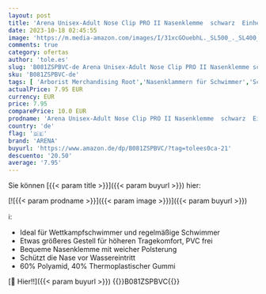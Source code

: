 ```yaml
---
layout: post
title: 'Arena Unisex-Adult Nose Clip PRO II Nasenklemme  schwarz  Einheitsgröße'
date: 2023-10-18 02:45:55
image: 'https://m.media-amazon.com/images/I/31xcGOuebhL._SL500_._SL400_.jpg'
comments: true
category: ofertas
author: 'tole.es'
slug: 'B081ZSPBVC-de Arena Unisex-Adult Nose Clip PRO II Nasenklemme schwarz...'
sku: 'B081ZSPBVC-de'
tags: [ 'Arborist Merchandising Root','Nasenklammern für Schwimmer','Schwimmen & Baden','Self Service','Special Features Stores','Sport','Sport & Freizeit','Sportausrüstung & -bekleidung','Sports-Promotions','Wassersport','arena','ef3a019d-6628-41d5-b303-291126686917_0','ef3a019d-6628-41d5-b303-291126686917_7401','🇩🇪', ]
actualPrice: 7.95 EUR
currency: EUR
price: 7.95
comparePrice: 10.0 EUR
prodname: 'Arena Unisex-Adult Nose Clip PRO II Nasenklemme  schwarz  Einheitsgröße'
country: 'de'
flag: '🇩🇪'
brand: 'ARENA'
buyurl: 'https://www.amazon.de/dp/B081ZSPBVC/?tag=tolees0ca-21'
descuento: '20.50'
average: '7.95'
---
```


Sie können [{{< param title >}}]({{< param buyurl >}}) hier:

[![{{< param prodname >}}]({{< param image >}})]({{< param buyurl >}})

ℹ️:

- Ideal für Wettkampfschwimmer und regelmäßige Schwimmer
- Etwas größeres Gestell für höheren Tragekomfort, PVC frei
- Bequeme Nasenklemme mit weicher Polsterung
- Schützt die Nase vor Wassereintritt
- 60% Polyamid, 40% Thermoplastischer Gummi

[🛒 Hier!!]({{< param buyurl >}})
{{<world>}}B081ZSPBVC{{</world>}}
